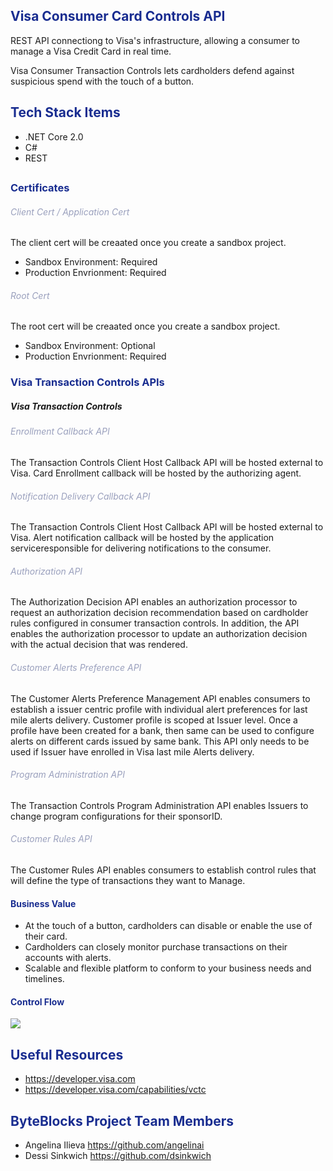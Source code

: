 
##  <span style="color:#192D90">Visa Consumer Card Controls API </span> 
REST API connectiong to Visa's infrastructure, 
allowing a consumer to manage a Visa Credit Card in real time. 
 
Visa Consumer Transaction Controls lets cardholders defend against 
suspicious spend with the touch of a button.
 
## <span style="color:#192D90">Tech Stack Items </span> 

- .NET Core 2.0
-  C#
-  REST

 ## 
 
### <span style="color:#192D90"> Certificates </span> 
###### <span style="color:#9AA0BD">Client Cert / Application Cert</span> 
The client cert will be creaated once you create a sandbox
project.  
- Sandbox Environment: Required
- Production Envrionment: Required
###### <span style="color:#9AA0BD">Root Cert</span> 
The root cert will be creaated once you create a sandbox
project.
- Sandbox Environment: Optional
- Production Envrionment: Required
  
 
### <span style="color:#192D90"> Visa Transaction Controls APIs </span> 
  
##### Visa Transaction Controls
 
###### <span style="color:#9AA0BD">Enrollment Callback API </span> 
The Transaction Controls Client Host Callback API will be hosted external to Visa. Card Enrollment callback will be hosted by the authorizing agent.

######  <span style="color:#9AA0BD">Notification Delivery Callback API </span> 
The Transaction Controls Client Host Callback API will be hosted external to Visa. Alert notification callback will be hosted by the application serviceresponsible for delivering notifications to the consumer.

###### <span style="color:#9AA0BD">  Authorization API<span>
The Authorization Decision API enables an authorization processor to request an authorization decision recommendation based on cardholder rules configured in consumer transaction controls. In addition, the API enables the authorization processor to update an authorization decision with the actual decision that was rendered.

###### <span style="color:#9AA0BD"> Customer Alerts Preference API </span> 
The Customer Alerts Preference Management API enables consumers to establish a issuer centric profile with individual alert preferences for last mile alerts delivery. Customer profile is scoped at Issuer level. Once a profile have been created for a bank, then same can be used to configure alerts on different cards issued by same bank. This API only needs to be used if Issuer have enrolled in Visa last mile Alerts delivery.

###### <span style="color:#9AA0BD"> Program Administration API
The Transaction Controls Program Administration API enables Issuers to change program configurations for their sponsorID.

###### <span style="color:#9AA0BD"> Customer Rules API </span> 
  The Customer Rules API enables consumers to establish control rules that will define the type of transactions they want to Manage.
	

#### <span style="color:#192D90">Business Value </span> 

- At the touch of a button, cardholders can disable or enable the use of their card.
- Cardholders can closely monitor purchase transactions on their accounts with alerts.
- Scalable and flexible platform to conform to your business needs and timelines. 
 
#### <span style="color:#192D90">Control Flow </span> 

 ![](https://developer.visa.com/images2/products/visa_consumer_transaction_controls/visa_obo_flow.png)
 
## <span style="color:#192D90">Useful Resources </span>  
 
 - https://developer.visa.com
 - https://developer.visa.com/capabilities/vctc

 
## <span style="color:#192D90"> ByteBlocks Project Team Members </span> 
 
- Angelina Ilieva  https://github.com/angelinai
- Dessi Sinkwich   https://github.com/dsinkwich
   
 

  
 
  
   